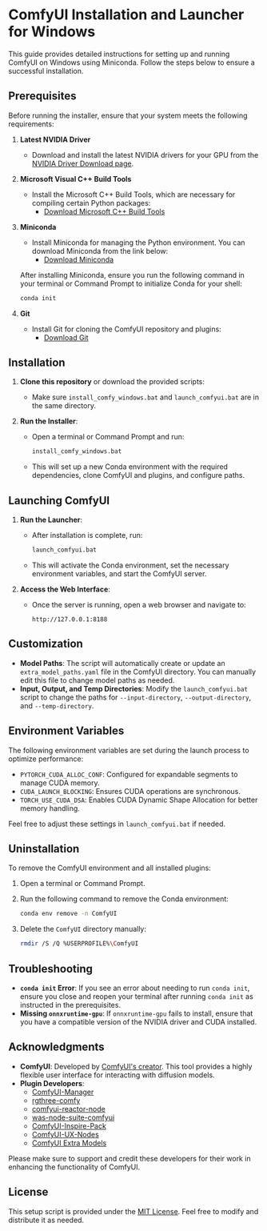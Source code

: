 
# ComfyUI Installation and Launcher for Windows

This guide provides detailed instructions for setting up and running ComfyUI on Windows using Miniconda. Follow the steps below to ensure a successful installation.

## Prerequisites

Before running the installer, ensure that your system meets the following requirements:

1. **Latest NVIDIA Driver**
   - Download and install the latest NVIDIA drivers for your GPU from the [NVIDIA Driver Download page](https://www.nvidia.com/Download/index.aspx).
   
2. **Microsoft Visual C++ Build Tools**
   - Install the Microsoft C++ Build Tools, which are necessary for compiling certain Python packages:
     - [Download Microsoft C++ Build Tools](https://visualstudio.microsoft.com/visual-cpp-build-tools/)
   
3. **Miniconda**
   - Install Miniconda for managing the Python environment. You can download Miniconda from the link below:
     - [Download Miniconda](https://docs.conda.io/en/latest/miniconda.html)
   
   After installing Miniconda, ensure you run the following command in your terminal or Command Prompt to initialize Conda for your shell:
   
   ```bash
   conda init
   ```

4. **Git**
   - Install Git for cloning the ComfyUI repository and plugins:
     - [Download Git](https://git-scm.com/downloads)

## Installation

1. **Clone this repository** or download the provided scripts:
   - Make sure `install_comfy_windows.bat` and `launch_comfyui.bat` are in the same directory.

2. **Run the Installer**:
   - Open a terminal or Command Prompt and run:

     ```bash
     install_comfy_windows.bat
     ```

   - This will set up a new Conda environment with the required dependencies, clone ComfyUI and plugins, and configure paths.

## Launching ComfyUI

1. **Run the Launcher**:
   - After installation is complete, run:

     ```bash
     launch_comfyui.bat
     ```

   - This will activate the Conda environment, set the necessary environment variables, and start the ComfyUI server.

2. **Access the Web Interface**:
   - Once the server is running, open a web browser and navigate to:

     ```
     http://127.0.0.1:8188
     ```

## Customization

- **Model Paths**: The script will automatically create or update an `extra_model_paths.yaml` file in the ComfyUI directory. You can manually edit this file to change model paths as needed.
- **Input, Output, and Temp Directories**: Modify the `launch_comfyui.bat` script to change the paths for `--input-directory`, `--output-directory`, and `--temp-directory`.

## Environment Variables

The following environment variables are set during the launch process to optimize performance:

- `PYTORCH_CUDA_ALLOC_CONF`: Configured for expandable segments to manage CUDA memory.
- `CUDA_LAUNCH_BLOCKING`: Ensures CUDA operations are synchronous.
- `TORCH_USE_CUDA_DSA`: Enables CUDA Dynamic Shape Allocation for better memory handling.

Feel free to adjust these settings in `launch_comfyui.bat` if needed.

## Uninstallation

To remove the ComfyUI environment and all installed plugins:

1. Open a terminal or Command Prompt.
2. Run the following command to remove the Conda environment:

   ```bash
   conda env remove -n ComfyUI
   ```

3. Delete the `ComfyUI` directory manually:

   ```bash
   rmdir /S /Q %USERPROFILE%\ComfyUI
   ```

## Troubleshooting

- **`conda init` Error**: If you see an error about needing to run `conda init`, ensure you close and reopen your terminal after running `conda init` as instructed in the prerequisites.
- **Missing `onnxruntime-gpu`**: If `onnxruntime-gpu` fails to install, ensure that you have a compatible version of the NVIDIA driver and CUDA installed.

## Acknowledgments

- **ComfyUI**: Developed by [ComfyUI's creator](https://github.com/comfyanonymous/ComfyUI). This tool provides a highly flexible user interface for interacting with diffusion models.
- **Plugin Developers**:
  - [ComfyUI-Manager](https://github.com/ltdrdata/ComfyUI-Manager)
  - [rgthree-comfy](https://github.com/rgthree/rgthree-comfy)
  - [comfyui-reactor-node](https://github.com/Gourieff/comfyui-reactor-node)
  - [was-node-suite-comfyui](https://github.com/WASasquatch/was-node-suite-comfyui)
  - [ComfyUI-Inspire-Pack](https://github.com/ltdrdata/ComfyUI-Inspire-Pack)
  - [ComfyUI-UX-Nodes](https://github.com/Anibaaal/ComfyUI-UX-Nodes)
  - [ComfyUI Extra Models](https://github.com/city96/ComfyUI_ExtraModels)

Please make sure to support and credit these developers for their work in enhancing the functionality of ComfyUI.

## License

This setup script is provided under the [MIT License](https://opensource.org/licenses/MIT). Feel free to modify and distribute it as needed.
